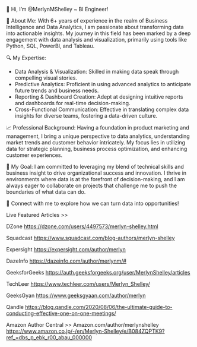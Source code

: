 👋 Hi, I’m @MerlynMShelley ~ BI Engineer!

🌟 About Me:
With 6+ years of experience in the realm of Business Intelligence and Data Analytics, I am passionate about transforming data into actionable insights. My journey in this field has been marked by a deep engagement with data analysis and visualization, primarily using tools like Python, SQL, PowerBI, and Tableau. 

🔍 My Expertise:
- Data Analysis & Visualization: Skilled in making data speak through compelling visual stories.
- Predictive Analytics: Proficient in using advanced analytics to anticipate future trends and business needs.
- Reporting & Dashboard Creation: Adept at designing intuitive reports and dashboards for real-time decision-making.
- Cross-Functional Communication: Effective in translating complex data insights for diverse teams, fostering a data-driven culture.

📈 Professional Background:
Having a foundation in product marketing and management, I bring a unique perspective to data analytics, understanding market trends and customer behavior intricately. My focus lies in utilizing data for strategic planning, business process optimization, and enhancing customer experiences.

💼 My Goal:
I am committed to leveraging my blend of technical skills and business insight to drive organizational success and innovation. I thrive in environments where data is at the forefront of decision-making, and I am always eager to collaborate on projects that challenge me to push the boundaries of what data can do.

🔗 Connect with me to explore how we can turn data into opportunities!

Live Featured Articles >> 

DZone https://dzone.com/users/4497573/merlyn-shelley.html

Squadcast https://www.squadcast.com/blog-authors/merlyn-shelley

Expersight https://expersight.com/author/merlyn

DazeInfo https://dazeinfo.com/author/merlynm/#

GeeksforGeeks https://auth.geeksforgeeks.org/user/MerlynShelley/articles

TechLeer https://www.techleer.com/users/Merlyn_Shelley/

GeeksGyan https://www.geeksgyaan.com/author/merlyn

Qandle https://blog.qandle.com/2020/08/06/the-ultimate-guide-to-conducting-effective-one-on-one-meetings/

Amazon Author Central >> Amazon.com/author/merlynshelley https://www.amazon.co.jp/-/en/Merlyn-Shelley/e/B084ZQPTK9?ref_=dbs_p_ebk_r00_abau_000000

<!---
MerlynMShelley/MerlynMShelley is a ✨ special ✨ repository because its `README.md` (this file) appears on your GitHub profile.
You can click the Preview link to take a look at your changes.
--->
